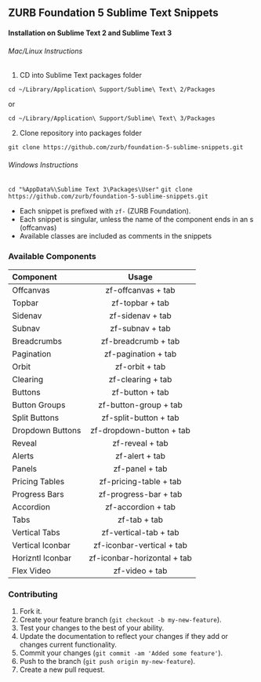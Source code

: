 ## ZURB Foundation 5 Sublime Text Snippets

#### Installation on Sublime Text 2 and Sublime Text 3

###### Mac/Linux Instructions

1. CD into Sublime Text packages folder

`cd ~/Library/Application\ Support/Sublime\ Text\ 2/Packages`

or

`cd ~/Library/Application\ Support/Sublime\ Text\ 3/Packages`


2. Clone repository into packages folder

`git clone https://github.com/zurb/foundation-5-sublime-snippets.git`

###### Windows Instructions

`cd "%AppData%\Sublime Text 3\Packages\User"`
`git clone https://github.com/zurb/foundation-5-sublime-snippets.git`

* Each snippet is prefixed with `zf-` (ZURB Foundation).
* Each snippet is singular, unless the name of the component ends in an s (offcanvas)
* Available classes are included as comments in the snippets

### Available Components

Component        | Usage
:--------------- | :-----------:
Offcanvas        | zf-offcanvas + tab
Topbar           | zf-topbar + tab
Sidenav          | zf-sidenav + tab
Subnav           | zf-subnav + tab
Breadcrumbs      | zf-breadcrumb + tab
Pagination       | zf-pagination + tab
Orbit            | zf-orbit + tab
Clearing         | zf-clearing + tab
Buttons          | zf-button + tab
Button Groups    | zf-button-group + tab
Split Buttons    | zf-split-button + tab
Dropdown Buttons | zf-dropdown-button + tab
Reveal           | zf-reveal + tab
Alerts           | zf-alert + tab
Panels           | zf-panel + tab
Pricing Tables   | zf-pricing-table + tab
Progress Bars    | zf-progress-bar + tab
Accordion        | zf-accordion + tab
Tabs             | zf-tab + tab
Vertical Tabs    | zf-vertical-tab + tab
Vertical Iconbar | zf-iconbar-vertical + tab
Horizntl Iconbar | zf-iconbar-horizontal + tab
Flex Video		 | zf-video + tab



### Contributing

1. Fork it.
2. Create your feature branch (`git checkout -b my-new-feature`).
3. Test your changes to the best of your ability.
4. Update the documentation to reflect your changes if they add or changes current functionality.
5. Commit your changes (`git commit -am 'Added some feature'`).
6. Push to the branch (`git push origin my-new-feature`).
7. Create a new pull request.


